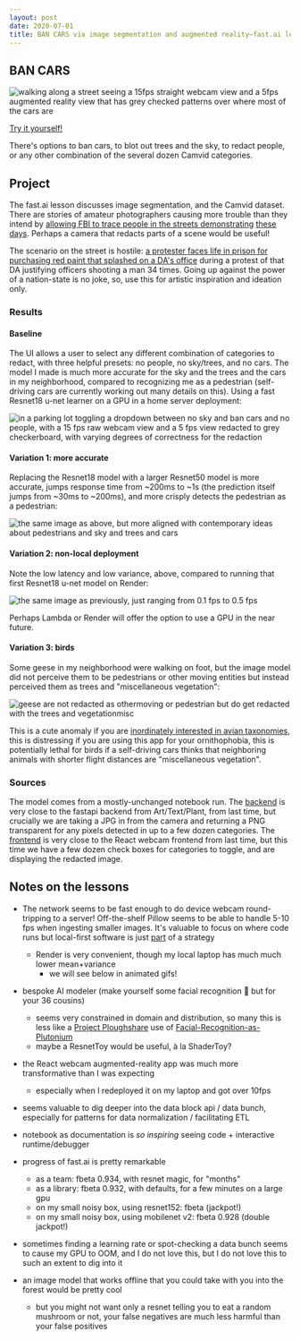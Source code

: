```yaml
---
layout: post
date: 2020-07-01
title: BAN CARS via image segmentation and augmented reality—fast.ai lesson 3
---
```


## BAN CARS

![walking along a street seeing a 15fps straight webcam view and a 5fps augmented reality view that has grey checked patterns over where most of the cars are](/assets/resnet18-bancars-primesmokedmeats.gif)

[Try it yourself!](https://leebutterman.com/redacting-camera)

There's options to ban cars, to blot out trees and the sky, to redact people, or any other combination of the several dozen Camvid categories.

## Project

The fast.ai lesson discusses image segmentation, and the Camvid dataset. There are stories of amateur photographers causing more trouble than they intend by [allowing FBI to trace people in the streets demonstrating](https://www.theverge.com/2020/6/18/21295301/philadelphia-protester-arson-identified-social-media-etsy-instagram-linkedin) [these days](https://en.wikipedia.org/wiki/George_Floyd_protests). Perhaps a camera that redacts parts of a scene would be useful!

The scenario on the street is hostile: [a protester faces life in prison for purchasing red paint that splashed on a DA's office](https://www.thedailybeast.com/utah-woman-madalena-mcneil-faces-life-in-prison-after-allegedly-buying-red-protest-paint) during a protest of that DA justifying officers shooting a man 34 times. Going up against the power of a nation-state is no joke, so, use this for artistic inspiration and ideation only.

### Results

#### Baseline

The UI allows a user to select any different combination of categories to redact, with three helpful presets: no people, no sky/trees, and no cars. The model I made is much more accurate for the sky and the trees and the cars in my neighborhood, compared to recognizing me as a pedestrian (self-driving cars are currently working out many details on this). Using a fast Resnet18 u-net learner on a GPU in a home server deployment:

![in a parking lot toggling a dropdown between no sky and ban cars and no people, with a 15 fps raw webcam view and a 5 fps view redacted to grey checkerboard, with varying degrees of correctness for the redaction](/assets/resnet18-skycarppl-595_3rd.gif)

#### Variation 1: more accurate

Replacing the Resnet18 model with a larger Resnet50 model is more accurate, jumps response time from ~200ms to ~1s (the prediction itself jumps from ~30ms to ~200ms), and more crisply detects the pedestrian as a pedestrian:

![the same image as above, but more aligned with contemporary ideas about pedestrians and sky and trees and cars](/assets/resnet50-skycarppl-595_3rd.gif)

#### Variation 2: non-local deployment

Note the low latency and low variance, above, compared to running that first Resnet18 u-net model on Render:

![the same image as previously, just ranging from 0.1 fps to 0.5 fps](/assets/resnet18-skycarppl-595_3rd-cpu_on_render.gif)

Perhaps Lambda or Render will offer the option to use a GPU in the near future.

#### Variation 3: birds

Some geese in my neighborhood were walking on foot, but the image model did not perceive them to be pedestrians or other moving entities but instead perceived them as trees and "miscellaneous vegetation":

![geese are not redacted as othermoving or pedestrian but do get redacted with the trees and vegetationmisc](/assets/resnet18-geese_are_plants-4up.gif)

This is a cute anomaly if you are [inordinately interested in avian taxonomies](https://www.youtube.com/watch?v=eIl1VuGTk3g), this is distressing if you are using this app for your ornithophobia, this is potentially lethal for birds if a self-driving cars thinks that neighboring animals with shorter flight distances are "miscellaneous vegetation".

### Sources

The model comes from a mostly-unchanged notebook run. The [backend](https://github.com/lsb/redacting-camera) is very close to the fastapi backend from Art/Text/Plant, from last time, but crucially we are taking a JPG in from the camera and returning a PNG transparent for any pixels detected in up to a few dozen categories. The [frontend](https://github.com/lsb/fastai-coursework/tree/master/course-v3/lesson3/redacting-camera) is very close to the React webcam frontend from last time, but this time we have a few dozen check boxes for categories to toggle, and are displaying the redacted image.

## Notes on the lessons

* The network seems to be fast enough to do device webcam round-tripping to a server! Off-the-shelf Pillow seems to be able to handle 5-10 fps when ingesting smaller images. It's valuable to focus on where code runs but local-first software is just [part](https://kevinlynagh.com/newsletter/2020_08_extreme_outcomes/) of a strategy
  * Render is very convenient, though my local laptop has much much lower mean+variance
    * we will see below in animated gifs!
* bespoke AI modeler (make yourself some facial recognition 😬 but for your 36 cousins)
  * seems very constrained in domain and distribution, so many this is less like a [Project Ploughshare](https://en.wikipedia.org/wiki/Project_Plowshare) use of [Facial-Recognition-as-Plutonium](https://static1.squarespace.com/static/59a34512c534a5fe6721d2b1/t/5cb0bf02eef1a16e422015f8/1555087116086/Facial+Recognition+is+Plutonium+-+Stark.pdf)
  * maybe a ResnetToy would be useful, à la ShaderToy?
* the React webcam augmented-reality app was much more transformative than I was expecting
  * especially when I redeployed it on my laptop and got over 10fps
* seems valuable to dig deeper into the data block api / data bunch, especially for patterns for data normalization / facilitating ETL

* notebook as documentation is _so inspiring_ seeing code + interactive runtime/debugger

* progress of fast.ai is pretty remarkable
  * as a team: fbeta 0.934, with resnet magic, for "months"
  * as a library: fbeta 0.932, with defaults, for a few minutes on a large gpu
  * on my small noisy box, using resnet152: fbeta (jackpot!) 
  * on my small noisy box, using mobilenet v2: fbeta 0.928 (double jackpot!)

* sometimes finding a learning rate or spot-checking a data bunch seems to cause my GPU to OOM, and I do not love this, but I do not love this to such an extent to dig into it

* an image model that works offline that you could take with you into the forest would be pretty cool
  * but you might not want only a resnet telling you to eat a random mushroom or not, your false negatives are much less harmful than your false positives

